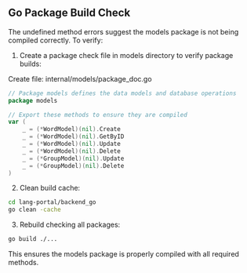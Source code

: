 ## Go Package Build Check

The undefined method errors suggest the models package is not being compiled correctly. To verify:

1. Create a package check file in models directory to verify package builds:

Create file: internal/models/package_doc.go
```go
// Package models defines the data models and database operations
package models

// Export these methods to ensure they are compiled
var (
    _ = (*WordModel)(nil).Create
    _ = (*WordModel)(nil).GetByID
    _ = (*WordModel)(nil).Update
    _ = (*WordModel)(nil).Delete
    _ = (*GroupModel)(nil).Update
    _ = (*GroupModel)(nil).Delete
)
```

2. Clean build cache:
```bash
cd lang-portal/backend_go
go clean -cache
```

3. Rebuild checking all packages:
```bash
go build ./...
```

This ensures the models package is properly compiled with all required methods.